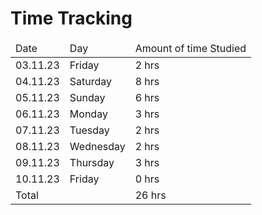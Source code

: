 # Time Tracking

<table>
<thead>
<tr>
<td>Date</td>
<td>Day</td>
<td>Amount of time Studied</td>
</tr>
</thead>
<tbody>
<tr>
<td>03.11.23</td>
<td>Friday</td>
<td>2 hrs</td>
</tr>

<tr>
<td>04.11.23</td>
<td>Saturday</td>
<td>8 hrs</td>
</tr>

<tr>
<td>05.11.23</td>
<td>Sunday</td>
<td>6 hrs</td>
</tr>

<tr>
<td>06.11.23</td>
<td>Monday</td>
<td>3 hrs</td>
</tr>

<tr>
<td>07.11.23</td>
<td>Tuesday</td>
<td>2 hrs</td>
</tr>


<tr>
<td>08.11.23</td>
<td>Wednesday</td>
<td>2 hrs</td>
</tr>


<tr>
<td>09.11.23</td>
<td>Thursday</td>
<td>3 hrs</td>
</tr>

<tr>
<td>10.11.23</td>
<td>Friday</td>
<td>0 hrs</td>
</tr>

<tr>
<td colspan=2>Total</td>
<td> 26 hrs</td>
</tr>

</tbody>
</table>
